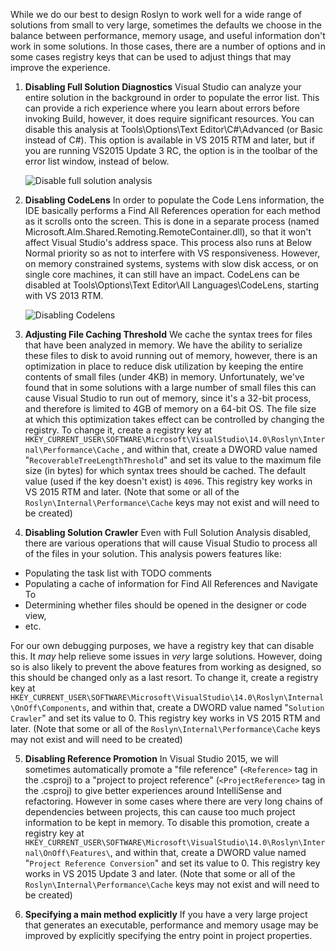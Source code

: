 While we do our best to design Roslyn to work well for a wide range of solutions from small to very large, sometimes the defaults we choose in the balance between performance, memory usage, and useful information don't work in some solutions.  In those cases, there are a number of options and in some cases registry keys that can be used to adjust things that may improve the experience.

1. **Disabling Full Solution Diagnostics** Visual Studio can analyze your entire solution in the background in order to populate the error list.  This can provide a rich experience where you learn about errors before invoking Build, however, it does require significant resources.  You can disable this analysis at Tools\Options\Text Editor\C#\Advanced (or Basic instead of C#). This option is available in VS 2015 RTM and later, but if you are running VS2015 Update 3 RC, the option is in the toolbar of the error list window, instead of below.

   ![Disable full solution analysis](https://cloud.githubusercontent.com/assets/20570/16105887/1f8fbb18-3344-11e6-86e7-4af324ab312e.png)

2. **Disabling CodeLens** In order to populate the Code Lens information, the IDE basically performs a Find All References operation for each method as it scrolls onto the screen.  This is done in a separate process (named Microsoft.Alm.Shared.Remoting.RemoteContainer.dll), so that it won't affect Visual Studio's address space.  This process also runs at Below Normal priority so as not to interfere with VS responsiveness.  However, on memory constrained systems, systems with slow disk access, or on single core machines, it can still have an impact.  CodeLens can be disabled at Tools\Options\Text Editor\All Languages\CodeLens, starting with VS 2013 RTM.

   ![Disabling Codelens](https://cloud.githubusercontent.com/assets/20570/16105940/8d1336f6-3344-11e6-921b-0f3bc2d14c73.png)

3. **Adjusting File Caching Threshold** We cache the syntax trees for files that have been analyzed in memory.  We have the ability to serialize these files to disk to avoid running out of memory, however, there is an optimization in place to reduce disk utilization by keeping the entire contents of small files (under 4KB) in memory.  Unfortunately, we've found that in some solutions with a large number of small files this can cause Visual Studio to run out of memory, since it's a 32-bit process, and therefore is limited to 4GB of memory on a 64-bit OS.  The file size at which this optimization takes effect can be controlled by changing the registry.
To change it, create a registry key at `HKEY_CURRENT_USER\SOFTWARE\Microsoft\VisualStudio\14.0\Roslyn\Internal\Performance\Cache` , and within that, create a DWORD value named "`RecoverableTreeLengthThreshold`" and set its value to the maximum file size (in bytes) for which syntax trees should be cached.  The default value (used if the key doesn't exist) is `4096`.  This registry key works in VS 2015 RTM and later.  (Note that some or all of the `Roslyn\Internal\Performance\Cache` keys may not exist and will need to be created)

4. **Disabling Solution Crawler** Even with Full Solution Analysis disabled, there are various operations that will cause Visual Studio to process all of the files in your solution.  This analysis powers features like:
  * Populating the task list with TODO comments
  * Populating a cache of information for Find All References and Navigate To
  * Determining whether files should be opened in the designer or code view,
  * etc.

   For our own debugging purposes, we have a registry key that can disable this.  It *may* help relieve some issues in *very* large solutions.  However, doing so is also likely to prevent the above features from working as designed, so this should be changed only as a last resort.  To change it, create a registry key at `HKEY_CURRENT_USER\SOFTWARE\Microsoft\VisualStudio\14.0\Roslyn\Internal\OnOff\Components`, and within that, create a DWORD value named "`Solution Crawler`" and set its value to 0.  This registry key works in VS 2015 RTM and later.  (Note that some or all of the `Roslyn\Internal\Performance\Cache` keys may not exist and will need to be created)

5. **Disabling Reference Promotion** In Visual Studio 2015, we will sometimes automatically promote a "file reference" (`<Reference>` tag in the .csproj) to a "project to project reference" (`<ProjectReference>` tag in the .csproj) to give better experiences around IntelliSense and refactoring.  However in some cases where there are very long chains of dependencies between projects, this can cause too much project information to be kept in memory.  To disable this promotion, create a  registry key at `HKEY_CURRENT_USER\SOFTWARE\Microsoft\VisualStudio\14.0\Roslyn\Internal\OnOff\Features\`, and within that, create a DWORD value named "`Project Reference Conversion`" and set its value to 0.  This registry key works in VS 2015 Update 3 and later.  (Note that some or all of the `Roslyn\Internal\Performance\Cache` keys may not exist and will need to be created)

6. **Specifying a main method explicitly** If you have a very large project that generates an executable, performance and memory usage may be improved by explicitly specifying the entry point in project properties.